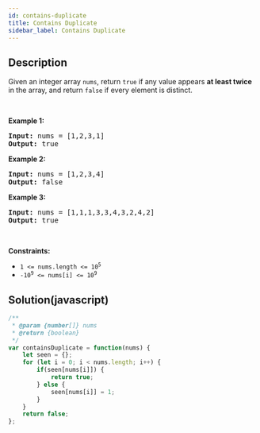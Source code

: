 ```yaml
---
id: contains-duplicate
title: Contains Duplicate
sidebar_label: Contains Duplicate
---
```

## Description
<div class="description">
<p>Given an integer array <code>nums</code>, return <code>true</code> if any value appears <strong>at least twice</strong> in the array, and return <code>false</code> if every element is distinct.</p>

<p>&nbsp;</p>
<p><strong>Example 1:</strong></p>
<pre><strong>Input:</strong> nums = [1,2,3,1]
<strong>Output:</strong> true
</pre><p><strong>Example 2:</strong></p>
<pre><strong>Input:</strong> nums = [1,2,3,4]
<strong>Output:</strong> false
</pre><p><strong>Example 3:</strong></p>
<pre><strong>Input:</strong> nums = [1,1,1,3,3,4,3,2,4,2]
<strong>Output:</strong> true
</pre>
<p>&nbsp;</p>
<p><strong>Constraints:</strong></p>

<ul>
	<li><code>1 &lt;= nums.length &lt;= 10<sup>5</sup></code></li>
	<li><code>-10<sup>9</sup> &lt;= nums[i] &lt;= 10<sup>9</sup></code></li>
</ul>

</div>

## Solution(javascript)
```javascript
/**
 * @param {number[]} nums
 * @return {boolean}
 */
var containsDuplicate = function(nums) {
    let seen = {};
    for (let i = 0; i < nums.length; i++) {
        if(seen[nums[i]]) {
            return true;
        } else {
            seen[nums[i]] = 1;
        }
    }
    return false;
};
```